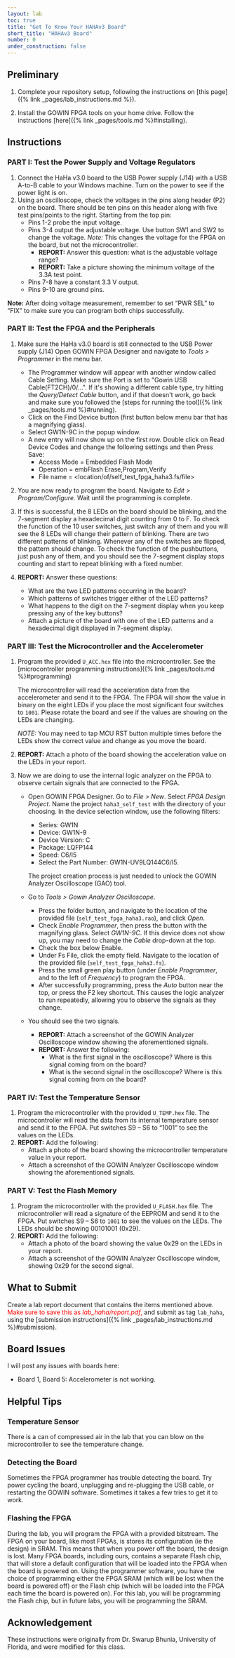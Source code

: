 ```yaml
---
layout: lab
toc: true
title: "Get To Know Your HAHAv3 Board"
short_title: "HAHAv3 Board"
number: 0
under_construction: false
---
```


## Preliminary

1. Complete your repository setup, following the instructions on [this page]({% link _pages/lab_instructions.md %}).

1. Install the GOWIN FPGA tools on your home drive.  Follow the instructions [here]({% link _pages/tools.md %}#installing).


## Instructions

### PART I: Test the Power Supply and Voltage Regulators
1. Connect the HaHa v3.0 board to the USB Power supply (J14) with a USB A-to-B cable to your Windows machine. Turn on the power to see if the power light is on.
1. Using an oscilloscope, check the voltages in the pins along header (P2) on the board. There should be ten pins on this header along with five test pins/points to the right. Starting from the top pin:
    - Pins 1-2 probe the input voltage.
    - Pins 3-4 output the adjustable voltage. Use button SW1 and SW2 to change the voltage.  *Note:* This changes the voltage for the FPGA on the board, but not the microcontroller.
        - **REPORT:** Answer this question: what is the adjustable voltage range?
        - **REPORT:** Take a picture showing the minimum voltage of the 3.3A test point.
    - Pins 7-8 have a constant 3.3 V output.
    - Pins 9-10 are ground pins.

**Note:** After doing voltage measurement, remember to set “PWR SEL” to “FIX” to make sure you can program both chips successfully.


### PART II: Test the FPGA and the Peripherals
1. Make sure the HaHa v3.0 board is still connected to the USB Power supply (J14) Open GOWIN FPGA Designer and navigate to *Tools >
Programmer* in the menu bar. 
    * The Programmer window will appear with another window called Cable Setting. Make sure the Port is set to "Gowin USB Cable(FT2CH)/0/…".  If it's showing a different cable type, try hitting the *Query/Detect Cable* button, and if that doesn't work, go back and make sure you followed the [steps for running the tool]({% link _pages/tools.md %}#running).
    * Click on the Find Device button (first button below menu bar that has a magnifying glass). 
    * Select GW1N-9C in the popup window. 
    * A new entry will now show up on the first row. Double click on Read Device Codes and change the following settings and then Press Save:
        * Access Mode = Embedded Flash Mode
        * Operation = embFlash Erase,Program,Verify
        * File name = <location/of/self_test_fpga_haha3.fs/file>

1. You are now ready to program the board. Navigate to *Edit > Program/Configure*. Wait until the programming is complete.

1. If this is successful, the 8 LEDs on the board should be blinking, and the 7-segment display a hexadecimal digit counting from 0 to F. To check the function of the 10 user switches, just switch any of them and you will see the 8 LEDs will change their pattern of blinking. There are two different patterns of blinking. Whenever any of the switches are flipped, the pattern should change.  To check the function of the pushbuttons, just push any of them, and you should see the 7-segment display stops counting and start to repeat blinking with a fixed number. 

1. **REPORT:** Answer these questions:
    - What are the two LED patterns occurring in the board?
    - Which patterns of switches trigger either of the LED patterns?
    - What happens to the digit on the 7-segment display when you keep pressing any of the key buttons?
    - Attach a picture of the board with one of the LED patterns and a hexadecimal digit displayed in 7-segment display.

### PART III: Test the Microcontroller and the Accelerometer
1. Program the provided `U_ACC.hex` file into the microcontroller.  See the [microcontroller programming instructions]({% link _pages/tools.md %}#programming)

    The microcontroller will read the acceleration data from the accelerometer and send it to the FPGA. The FPGA will show the value in binary on the eight LEDs if you place the most significant four switches to `1001`. Please rotate the board and see if the values are showing on the LEDs are changing. 
    
    *NOTE:* You may need to tap MCU RST button multiple times before the LEDs show the correct value and change as you move the board.

1. **REPORT:** Attach a photo of the board showing the acceleration value on the LEDs in your report.

1. Now we are doing to use the internal logic analyzer on the FPGA to observe certain signals that are connected to the FPGA.  

    * Open GOWIN FPGA Designer. Go to *File > New*. Select *FPGA Design Project*. Name the project `haha3_self_test` with the directory of your choosing. In the device selection window, use the following filters:
        * Series: GW1N
        * Device: GW1N-9
        * Device Version: C
        * Package: LQFP144
        * Speed: C6/I5
        * Select the Part Number: GW1N-UV9LQ144C6/I5. 
        
        The project creation process is just needed to unlock the GOWIN Analyzer Oscilloscope (GAO) tool. 
    
    * Go to *Tools > Gowin Analyzer Oscilloscope*. 
        * Press the folder button, and navigate to the location of the provided file (`self_test_fpga_haha3.rao`), and click *Open*. 
        * Check *Enable Programmer*, then press the button with the magnifying glass. Select *GW1N-9C*. If this device does not show up, you may need to change the *Cable* drop-down at the top.
        * Check the box below Enable. 
        * Under Fs File, click the empty field. Navigate to the location of the provided file (`self_test_fpga_haha3.fs`).
        * Press the small green play button (under *Enable Programmer*, and to the left of *Frequency*) to program the FPGA. 
        * After successfully programming, press the *Auto* button near the top, or press the F2 key shortcut.  This causes the logic analyzer to run repeatedly, allowing you to observe the signals as they change.
    
    * You should see the two signals. 
        * **REPORT:** Attach a screenshot of the GOWIN Analyzer Oscilloscope window showing the aforementioned signals.
        * **REPORT:** Answer the following:
            * What is the first signal in the oscilloscope? Where is this signal coming from on the board?
            * What is the second signal in the oscilloscope? Where is this signal coming from on the board?

### PART IV: Test the Temperature Sensor
1. Program the microcontroller with the provided `U_TEMP.hex` file. The microcontroller will read the data from its internal temperature sensor and send it to the FPGA. Put switches S9
– S6 to “1001” to see the values on the LEDs.
1. **REPORT:** Add the following:
    * Attach a photo of the board showing the microcontroller temperature value in your report.
    * Attach a screenshot of the GOWIN Analyzer Oscilloscope window showing the aforementioned signals.

### PART V: Test the Flash Memory
1. Program the microcontroller with the provided `U_FLASH.hex` file. The microcontroller will read a signature of the EEPROM and send it to the FPGA. Put switches S9 – S6 to `1001` to see the values on the LEDs. The LEDs should be showing 00101001 (0x29).
1. **REPORT:** Add the following:
    * Attach a photo of the board showing the value 0x29 on the LEDs in your report.
    * Attach a screenshot of the GOWIN Analyzer Oscilloscope window, showing 0x29 for the second signal.


## What to Submit

Create a lab report document that contains the items mentioned above. <span style="color:red">Make sure to save this as *lab_haha/report.pdf*,</span>
and submit as tag `lab_haha`, using the [submission instructions]({% link _pages/lab_instructions.md %}#submission).

## Board Issues
I will post any issues with boards here:
* Board 1, Board 5: Accelerometer is not working.  

## Helpful Tips

<!-- ### Programming the Microcontroller
Each time you want to program the microcontroller, you need to move the switch to BOOT and press the reset button.  To run your program, move the switch to APP and press the reset button again.   -->

### Temperature Sensor
There is a can of compressed air in the lab that you can blow on the microcontroller to see the temperature change. 

### Detecting the Board
Sometimes the FPGA programmer has trouble detecting the board.   Try power cycling the board, unplugging and re-plugging the USB cable, or restarting the GOWIN software.  Sometimes it takes a few tries to get it to work.

### Flashing the FPGA
During the lab, you will program the FPGA with a provided bitstream.  The FPGA on your board, like most FPGAs, is stores its configuration (ie the design) in SRAM.  This means that when you power off the board, the design is lost.  Many FPGA boards, including ours, contains a separate Flash chip, that will store a default configuration that will be loaded into the FPGA when the board is powered on.  Using the programmer software, you have the choice of programming either the FPGA SRAM (which will be lost when the board is powered off) or the Flash chip (which will be loaded into the FPGA each time the board is powered on).  For this lab, you will be programming the Flash chip, but in future labs, you will be programming the SRAM.


## Acknowledgement

These instructions were originally from Dr. Swarup Bhunia, University of Florida, and were modified for this class.